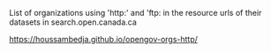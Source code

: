 List of organizations using 'http:' and 'ftp: in the resource urls of their datasets in search.open.canada.ca

https://houssambedja.github.io/opengov-orgs-http/
